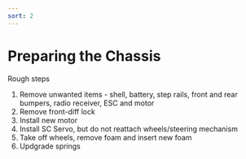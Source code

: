 ```yaml
---
sort: 2
---
```


# Preparing the Chassis

Rough steps

1. Remove unwanted items - shell, battery, step rails, front and rear bumpers, radio receiver, ESC and motor
2. Remove front-diff lock
3. Install new motor
4. Install SC Servo, but do not reattach wheels/steering mechanism
5. Take off wheels, remove foam and insert new foam
6. Updgrade springs
